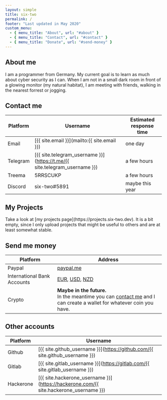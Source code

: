 ```yaml
---
layout: simple
title: six-two
permalink: /
footer: "Last updated in May 2020"
custom_menu:
  - { menu_title: "About", url: "#about" }
  - { menu_title: "Contact", url: "#contact" }
  - { menu_title: "Donate", url: "#send-money" }
---
```


<!-- Why are you looking at my source code? I am pretty sure I left no sensitive information in here -->

<h2 class="section-header" id="about">About me</h2>
I am a programmer from Germany.
My current goal is to learn as much about cyber security as I can.
When I am not in a small dark room in front of a glowing monitor (my natural habitat), I am meeting with friends, walking in the nearest forrest or jogging.

<h2 class="section-header" id="contact">Contact me</h2>

Platform | Username | Estimated response time
---|--- | ---
Email | [{{ site.email }}](mailto:{{ site.email }}) | one day
Telegram | [{{ site.telegram_username }}](https://t.me/{{ site.telegram_username }}) | a few hours
Treema | 5RRSCUKP | a few hours
Discord | six-two#5891 | maybe this year

<h2 class="section-header" id="contact">My Projects</h2>
Take a look at [my projects page](https://projects.six-two.dev). It is a bit empty, since I only upload projects that might be useful to others and are at least somewhat stable.


<h2 class="section-header" id="send-money">Send me money</h2>
<!-- Well, you probably have no reason to send me any money.
But you can still buy me a pizza to show what a nice person you are. -->

Platform | Address
---|---
Paypal | [paypal.me](https://paypal.me/patrickschlueter)
International Bank Accounts | [EUR](/bank-accounts#eur), [USD](/bank-accounts#usd), [NZD](/bank-accounts#nzd)
Crypto | **Maybe in the future.**<br>In the meantime you can [contact me](/#contact) and I can create a wallet for whatever coin you have.

<h2 class="section-header">Other accounts</h2>

Platform | Username
---|---
Github | [{{ site.github_username }}](https://github.com/{{ site.github_username }})
Gitlab | [{{ site.gitlab_username }}](https://gitlab.com/{{ site.gitlab_username }})
Hackerone | [{{ site.hackerone_username }}](https://hackerone.com/{{ site.hackerone_username }})

<!-- Gitlab: user=six-two password=Buffy2015 -->
